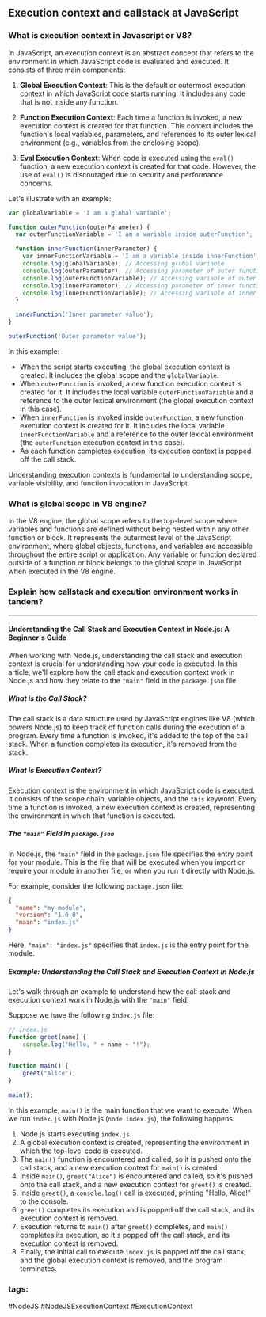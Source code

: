 ## Execution context and callstack at JavaScript

### What is execution context in Javascript or V8?

In JavaScript, an execution context is an abstract concept that refers to the environment in which JavaScript code is evaluated and executed. It consists of three main components:

1. **Global Execution Context**: This is the default or outermost execution context in which JavaScript code starts running. It includes any code that is not inside any function.

2. **Function Execution Context**: Each time a function is invoked, a new execution context is created for that function. This context includes the function's local variables, parameters, and references to its outer lexical environment (e.g., variables from the enclosing scope).

3. **Eval Execution Context**: When code is executed using the `eval()` function, a new execution context is created for that code. However, the use of `eval()` is discouraged due to security and performance concerns.

Let's illustrate with an example:

```javascript
var globalVariable = 'I am a global variable';

function outerFunction(outerParameter) {
  var outerFunctionVariable = 'I am a variable inside outerFunction';

  function innerFunction(innerParameter) {
    var innerFunctionVariable = 'I am a variable inside innerFunction';
    console.log(globalVariable); // Accessing global variable
    console.log(outerParameter); // Accessing parameter of outer function
    console.log(outerFunctionVariable); // Accessing variable of outer function
    console.log(innerParameter); // Accessing parameter of inner function
    console.log(innerFunctionVariable); // Accessing variable of inner function
  }

  innerFunction('Inner parameter value');
}

outerFunction('Outer parameter value');
```

In this example:

- When the script starts executing, the global execution context is created. It includes the global scope and the `globalVariable`.
- When `outerFunction` is invoked, a new function execution context is created for it. It includes the local variable `outerFunctionVariable` and a reference to the outer lexical environment (the global execution context in this case).
- When `innerFunction` is invoked inside `outerFunction`, a new function execution context is created for it. It includes the local variable `innerFunctionVariable` and a reference to the outer lexical environment (the `outerFunction` execution context in this case).
- As each function completes execution, its execution context is popped off the call stack.

Understanding execution contexts is fundamental to understanding scope, variable visibility, and function invocation in JavaScript.

### What is global scope in V8 engine? 

In the V8 engine, the global scope refers to the top-level scope where variables and functions are defined without being nested within any other function or block. It represents the outermost level of the JavaScript environment, where global objects, functions, and variables are accessible throughout the entire script or application. Any variable or function declared outside of a function or block belongs to the global scope in JavaScript when executed in the V8 engine.

### Explain how callstack and execution environment  works in tandem? 

---

#### Understanding the Call Stack and Execution Context in Node.js: A Beginner's Guide

When working with Node.js, understanding the call stack and execution context is crucial for understanding how your code is executed. In this article, we'll explore how the call stack and execution context work in Node.js and how they relate to the `"main"` field in the `package.json` file.

##### What is the Call Stack?

The call stack is a data structure used by JavaScript engines like V8 (which powers Node.js) to keep track of function calls during the execution of a program. Every time a function is invoked, it's added to the top of the call stack. When a function completes its execution, it's removed from the stack.

##### What is Execution Context?

Execution context is the environment in which JavaScript code is executed. It consists of the scope chain, variable objects, and the `this` keyword. Every time a function is invoked, a new execution context is created, representing the environment in which that function is executed.

##### The `"main"` Field in `package.json`

In Node.js, the `"main"` field in the `package.json` file specifies the entry point for your module. This is the file that will be executed when you import or require your module in another file, or when you run it directly with Node.js.

For example, consider the following `package.json` file:

```json
{
  "name": "my-module",
  "version": "1.0.0",
  "main": "index.js"
}
```

Here, `"main": "index.js"` specifies that `index.js` is the entry point for the module.

##### Example: Understanding the Call Stack and Execution Context in Node.js

Let's walk through an example to understand how the call stack and execution context work in Node.js with the `"main"` field.

Suppose we have the following `index.js` file:

```javascript
// index.js
function greet(name) {
    console.log("Hello, " + name + "!");
}

function main() {
    greet("Alice");
}

main();
```

In this example, `main()` is the main function that we want to execute. When we run `index.js` with Node.js (`node index.js`), the following happens:

1. Node.js starts executing `index.js`.
2. A global execution context is created, representing the environment in which the top-level code is executed.
3. The `main()` function is encountered and called, so it is pushed onto the call stack, and a new execution context for `main()` is created.
4. Inside `main()`, `greet("Alice")` is encountered and called, so it's pushed onto the call stack, and a new execution context for `greet()` is created.
5. Inside `greet()`, a `console.log()` call is executed, printing "Hello, Alice!" to the console.
6. `greet()` completes its execution and is popped off the call stack, and its execution context is removed.
7. Execution returns to `main()` after `greet()` completes, and `main()` completes its execution, so it's popped off the call stack, and its execution context is removed.
8. Finally, the initial call to execute `index.js` is popped off the call stack, and the global execution context is removed, and the program terminates.

### tags:
#NodeJS
#NodeJSExecutionContext
#ExecutionContext

